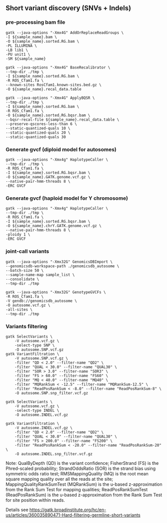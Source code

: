 ## Short variant discovery (SNVs + Indels)
### pre-processing bam file
```
gatk --java-options "-Xmx4G" AddOrReplaceReadGroups \
-I ${sample_name}.bam \
-O ${sample_name}.sorted.RG.bam \
-PL ILLUMINA \
-LB lib1 \
-PU unit1 \
-SM ${sample_name}

gatk --java-options "-Xmx4G" BaseRecalibrator \
--tmp-dir ./tmp \
-I ${sample_name}.sorted.RG.bam \
-R ROS_Cfam1.fa \
--known-sites RosCfam1.known-sites.bed.gz \
-O ${sample_name}.recal_data.table

gatk --java-options "-Xmx4G" ApplyBQSR \
--tmp-dir ./tmp \
-I ${sample_name}.sorted.RG.bam \
-R ROS_Cfam1.fa \
-O ${sample_name}.sorted.RG.bqsr.bam \
--bqsr-recal-file ${sample_name}.recal_data.table \
--preserve-qscores-less-than 6 \
--static-quantized-quals 10 \
--static-quantized-quals 20 \
--static-quantized-quals 30
```
### Generate gvcf (diploid model for autosomes)
```
gatk --java-options "-Xmx4g" HaplotypeCaller \
--tmp-dir ./tmp \
-R ROS_Cfam1.fa \
-I ${sample_name}.sorted.RG.bqsr.bam \
-O ${sample_name}.GATK.genome.vcf.gz \
--native-pair-hmm-threads 8 \
-ERC GVCF
```
### Generate gvcf (haploid model for Y chromosome)
```
gatk --java-options "-Xmx4g" HaplotypeCaller \
--tmp-dir ./tmp \
-R ROS_Cfam1.fa \
-I ${sample_name}.sorted.RG.bqsr.bam \
-O ${sample_name}.chrY.GATK.genome.vcf.gz \
--native-pair-hmm-threads 8 \
-ploidy 1 \
-ERC GVCF
```
### joint-call variants
```
gatk --java-options "-Xmx32G" GenomicsDBImport \
--genomicsdb-workspace-path ./genomicsdb_autosome \
--batch-size 50 \
--sample-name-map sample_list \
--consolidate \
--tmp-dir ./tmp

gatk --java-options "-Xmx32G" GenotypeGVCFs \
-R ROS_Cfam1.fa \
-V gendb://genomicsdb_autosome \
-O autosome.vcf.gz \
-all-sites \
--tmp-dir ./tmp
```
### Variants filtering
```
gatk SelectVariants \
    -V autosome.vcf.gz \
    -select-type SNP \
    -O autosome.SNP.vcf.gz
gatk VariantFiltration \
    -V autosome.SNP.vcf.gz \
    -filter "QD < 2.0" --filter-name "QD2" \
    -filter "QUAL < 30.0" --filter-name "QUAL30" \
    -filter "SOR > 3.0" --filter-name "SOR3" \
    -filter "FS > 60.0" --filter-name "FS60" \
    -filter "MQ < 40.0" --filter-name "MQ40" \
    -filter "MQRankSum < -12.5" --filter-name "MQRankSum-12.5" \
    -filter "ReadPosRankSum < -8.0" --filter-name "ReadPosRankSum-8" \
    -O autosome.SNP.snp_filter.vcf.gz
	
gatk SelectVariants \
    -V autosome.vcf.gz \
    -select-type INDEL \
    -O autosome.INDEL.vcf.gz
	
gatk VariantFiltration \
    -V autosome.INDEL.vcf.gz \
    -filter "QD < 2.0" --filter-name "QD2" \
    -filter "QUAL < 30.0" --filter-name "QUAL30" \
    -filter "FS > 200.0" --filter-name "FS200" \
    -filter "ReadPosRankSum < -20.0" --filter-name "ReadPosRankSum-20" \
    -O autosome.INDEL.snp_filter.vcf.gz
```
Note: QualByDepth (QD) is the variant confidence; FisherStrand (FS) is the Phred-scaled probability; StrandOddsRatio (SOR) is the strand bias using symmetric odds ratio test; RMSMappingQuality (MQ) is the root mean square mapping quality over all the reads at the site; MappingQualityRankSumTest (MQRankSum) is the u-based z-approximation from the Rank Sum Test for mapping qualities; ReadPosRankSumTest (ReadPosRankSum) is the u-based z-approximation from the Rank Sum Test for site position within reads. 

Details see https://gatk.broadinstitute.org/hc/en-us/articles/360035890471-Hard-filtering-germline-short-variants
